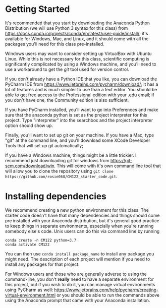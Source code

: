 # Getting Started

It's recommended that you start by downloading the Anaconda Python Distribution (we will use Python 3 syntax for this class) from https://docs.conda.io/projects/conda/en/latest/user-guide/install/; it's available for Windows, Mac, and Linux, and it should come with all the packages you'll need for this class pre-installed.

Windows users may want to consider setting up VirtualBox with Ubuntu Linux. While this is not necessary for this class, scientific computing is significantly complicated by using a Windows machine, and you'll need to use a workaround to get the _git_ tool used for version control.

If you don't already have a Python IDE that you like, you can download the PyCharm IDE from https://www.jetbrains.com/pycharm/download/; it has a lot of features and is much  simpler to use than a text editor. You should be able to get free access to the Professional edition with your .edu email; if you don't have one, the Community edition is also sufficient.

If you have PyCharm installed, you'll want to go into Preferences and make sure that the anaconda python is set as the project interpreter for this project. Type "interpreter" into the searchbox and the project interpreter option should show up.

Finally, you'll want to set up git on your machine. If you have a Mac, type "git" at the command line, and you'll download some XCode Developer Tools that will set up git automatically; 

If you have a Windows machine, things might be a little trickier. I recommend just downloading git for windows from https://git-scm.com/download/win. This will come with it's own command line tool that will allow you to clone the repository using `git clone https://github.com/rosie068/CM122_starter_code.git`. 

# Installing dependencies

We recommend creating a new python environment for this class. The starter code doesn't have that many dependencies and things should come pre installed with your Anaconda distribution, but it's general good practice to keep things in separate environments, especially when you're running somebody else's code. Unix users can do this via command line by running
```
conda create -n CM122 python=3.7
conda activate CM122
```

You can then use `conda install package_name` to install any package you might need. The description of each project will mention if you need to install any packages for that project.

For Windows users and those who are generally adverse to using the command-line, you don't __really__ need to have a separate environment for this project, but if you wish to do it, you can manage virtual environments using PyCharm as well: https://www.jetbrains.com/help/pycharm/creating-virtual-environment.html or you should be able to run the commands above using the Anaconda prompt that came with your Anaconda installation.
